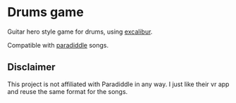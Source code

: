 # Drums game

Guitar hero style game for drums, using [excalibur](https://excaliburjs.com).

Compatible with [paradiddle](https://paradiddleapp.com) songs.

## Disclaimer

This project is not affiliated with Paradiddle in any way. I just like their vr app and reuse the same format for the songs.
